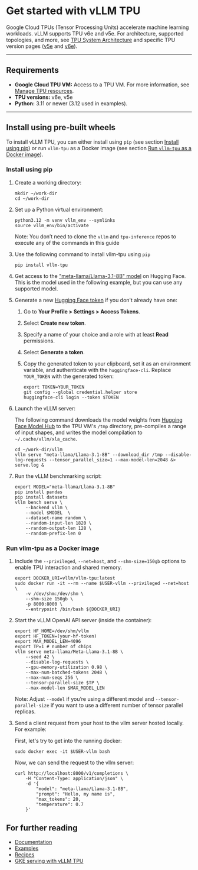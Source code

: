 # Get started with vLLM TPU

Google Cloud TPUs (Tensor Processing Units) accelerate machine learning workloads. vLLM supports TPU v6e and v5e. For architecture, supported topologies, and more, see [TPU System Architecture](https://cloud.google.com/tpu/docs/system-architecture) and specific TPU version pages ([v5e](https://cloud.google.com/tpu/docs/v5e) and [v6e](https://cloud.google.com/tpu/docs/v6e)).

---

## Requirements

* **Google Cloud TPU VM:** Access to a TPU VM. For more information, see [Manage TPU resources](https://cloud.google.com/tpu/docs/managing-tpus-tpu-vm).
* **TPU versions:** v6e, v5e
* **Python:** 3.11 or newer (3.12 used in examples).

---

## Install using pre-built wheels

To install vLLM TPU, you can either install using `pip` (see section [Install using pip](#install-using-pip)) or run `vllm-tpu` as a Docker image (see section [Run `vllm-tpu` as a Docker image](#run-vllm-tpu-as-a-docker-image)).

### Install using pip

1. Create a working directory:

    ```shell
    mkdir ~/work-dir
    cd ~/work-dir
    ```

1. Set up a Python virtual environment:

    ```shell
    python3.12 -m venv vllm_env --symlinks
    source vllm_env/bin/activate
    ```

    Note: You don’t need to clone the `vllm` and `tpu-inference` repos to execute any of the commands in this guide

1. Use the following command to install vllm-tpu using `pip`

    ```shell
    pip install vllm-tpu
    ```

1. Get access to the ["meta-llama/Llama-3.1-8B" model](https://huggingface.co/meta-llama/Llama-3.1-8B) on Hugging Face. This is the model used in the following example, but you can use any supported model.

1. Generate a new [Hugging Face token](https://huggingface.co/docs/hub/security-tokens) if you don't already have one:

    1. Go to **Your Profile \> Settings \> Access Tokens**.
    2. Select **Create new token**.
    3. Specify a name of your choice and a role with at least **Read** permissions.
    4. Select **Generate a token**.
    5. Copy the generated token to your clipboard, set it as an environment variable, and authenticate with the `huggingface-cli`. Replace `YOUR_TOKEN` with the generated token:

        ```shell
        export TOKEN=YOUR_TOKEN
        git config --global credential.helper store
        huggingface-cli login --token $TOKEN
        ```

1. Launch the vLLM server:

    The following command downloads the model weights from [Hugging Face Model Hub](https://huggingface.co/docs/hub/en/models-the-hub) to the TPU VM's `/tmp` directory, pre-compiles a range of input shapes, and writes the model compilation to `~/.cache/vllm/xla_cache`.

    ```shell
    cd ~/work-dir/vllm
    vllm serve "meta-llama/Llama-3.1-8B" --download_dir /tmp --disable-log-requests --tensor_parallel_size=1 --max-model-len=2048 &> serve.log &
    ```

1. Run the vLLM benchmarking script:

    ```shell
    export MODEL="meta-llama/Llama-3.1-8B"
    pip install pandas
    pip install datasets
    vllm bench serve \
        --backend vllm \
        --model $MODEL  \
        --dataset-name random \
        --random-input-len 1820 \
        --random-output-len 128 \
        --random-prefix-len 0
    ```

### Run vllm-tpu as a Docker image

1. Include the `--privileged`, `--net=host`, and `--shm-size=150gb` options to enable TPU interaction and shared memory.

    ```shell
    export DOCKER_URI=vllm/vllm-tpu:latest
    sudo docker run -it --rm --name $USER-vllm --privileged --net=host \
        -v /dev/shm:/dev/shm \
        --shm-size 150gb \
        -p 8000:8000 \
        --entrypoint /bin/bash ${DOCKER_URI}
    ```

1. Start the vLLM OpenAI API server (inside the container):

    ```shell
    export HF_HOME=/dev/shm/vllm
    export HF_TOKEN=(your-hf-token)
    export MAX_MODEL_LEN=4096
    export TP=1 # number of chips
    vllm serve meta-llama/Meta-Llama-3.1-8B \
        --seed 42 \
        --disable-log-requests \
        --gpu-memory-utilization 0.98 \
        --max-num-batched-tokens 2048 \
        --max-num-seqs 256 \
        --tensor-parallel-size $TP \
        --max-model-len $MAX_MODEL_LEN
    ```

    Note: Adjust `--model` if you’re using a different model and `--tensor-parallel-size` if you want to use a different number of tensor parallel replicas.

1. Send a client request from your host to the vllm server hosted locally. For example:

    First, let's try to get into the running docker:    
    ```shell
    sudo docker exec -it $USER-vllm bash
    ```

    Now, we can send the request to the vllm server:
    ```shell
    curl http://localhost:8000/v1/completions \
        -H "Content-Type: application/json" \
        -d '{
            "model": "meta-llama/Llama-3.1-8B",
            "prompt": "Hello, my name is",
            "max_tokens": 20,
            "temperature": 0.7
        }'
    ```

## For further reading

* [Documentation](https://github.com/vllm-project/tpu-inference/tree/main/docs)
* [Examples](https://github.com/vllm-project/tpu-inference/tree/main/examples)
* [Recipes](https://github.com/AI-Hypercomputer/tpu-recipes/tree/main/inference/trillium/vLLM)
* [GKE serving with vLLM TPU](https://cloud.google.com/kubernetes-engine/docs/tutorials/serve-vllm-tpu)

